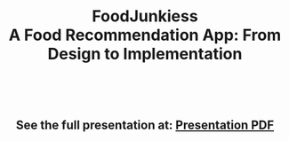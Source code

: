 <h1 align='center'>FoodJunkiess<br> A Food Recommendation App: From Design to Implementation</h1>

\
&nbsp;
\
&nbsp;

<h2 align='center'> See the full presentation at: 
<a href="https://github.com/ShhmonDai/FoodJunkies/blob/main/FoodJunkiesPresentation.pdf">Presentation PDF</a>
</h2>

\
&nbsp;
\
&nbsp;
